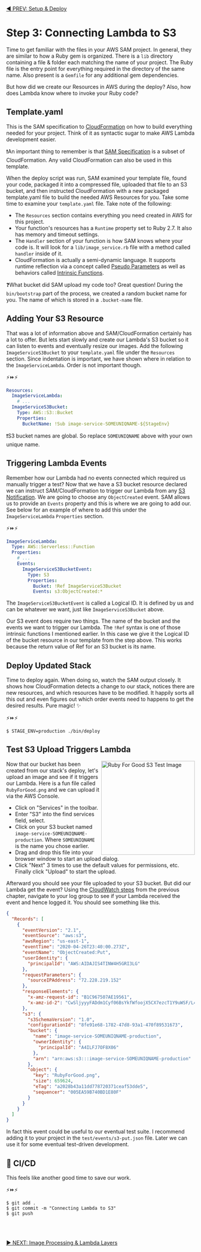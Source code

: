 [◀️ PREV: Setup & Deploy](2-setup-deploy.md)

# Step 3: Connecting Lambda to S3

Time to get familiar with the files in your AWS SAM project. In general, they are similar to how a Ruby gem is organized. There is a `lib` directory containing a file & folder each matching the name of your project. The Ruby file is the entry point for everything required in the directory of the same name. Also present is a `Gemfile` for any additional gem dependencies.

But how did we create our Resources in AWS during the deploy? Also, how does Lambda know where to invoke your Ruby code? 

## Template.yaml

This is the SAM specification to [CloudFormation](https://aws.amazon.com/cloudformation/) on how to build everything needed for your project. Think of it as syntactic sugar to make AWS Lambda development easier. 

❗️An important thing to remember is that [SAM Specification](https://docs.aws.amazon.com/serverless-application-model/latest/developerguide/sam-specification.html) is a subset of CloudFormation. Any valid CloudFormation can also be used in this template.

When the deploy script was run, SAM examined your template file, found your code, packaged it into a compressed file, uploaded that file to an S3 bucket, and then instructed CloudFormation with a new packaged template.yaml file to build the needed AWS Resources for you. Take some time to examine your `template.yaml` file. Take note of the following:

- The `Resources` section contains everything you need created in AWS for this project.
- Your function's resources has a `Runtime` property set to Ruby 2.7. It also has memory and timeout settings.
- The `Handler` section of your function is how SAM knows where your code is. It will look for a `lib/image_service.rb` file with a method called `handler` inside of it.
- CloudFormation is actually a semi-dynamic language. It supports runtime reflection via a concept called [Pseudo Parameters](https://docs.aws.amazon.com/AWSCloudFormation/latest/UserGuide/pseudo-parameter-reference.html) as well as behaviors called [Intrinsic Functions](https://docs.aws.amazon.com/AWSCloudFormation/latest/UserGuide/intrinsic-function-reference.html).

❓What bucket did SAM upload my code too? Great question! During the `bin/bootstrap` part of the process, we created a random bucket name for you. The name of which is stored in a `.bucket-name` file. 

## Adding Your S3 Resource

That was a lot of information above and SAM/CloudFormation certainly has a lot to offer. But lets start slowly and create our Lambda's S3 bucket so it can listen to events and eventually resize our images. Add the following `ImageServiceS3Bucket` to your `template.yaml` file under the `Resources` section. Since indentation is important, we have shown where in relation to the `ImageServiceLambda`. Order is not important though.

⚡️⏩⚡️

```yaml
Resources:
  ImageServiceLambda:
    # ...
  ImageServiceS3Bucket:
    Type: AWS::S3::Bucket
    Properties:
      BucketName: !Sub image-service-SOMEUNIQNAME-${StageEnv}
```

❗️S3 bucket names are global. So replace `SOMEUNIQNAME` above with your own unique name.

## Triggering Lambda Events

Remember how our Lambda had no events connected which required us manually trigger a test? Now that we have a S3 bucket resource declared we can instruct SAM/CloudFormation to trigger our Lambda from any [S3 Notification](https://docs.aws.amazon.com/AmazonS3/latest/dev/NotificationHowTo.html). We are going to choose any `ObjectCreated` event. SAM allows us to provide an `Events` property and this is where we are going to add our. See below for an example of where to add this under the `ImageServiceLambda` `Properties` section.

⚡️⏩⚡️

```yaml
ImageServiceLambda:
  Type: AWS::Serverless::Function
  Properties:
    # ...
    Events:
      ImageServiceS3BucketEvent:
        Type: S3
        Properties:
          Bucket: !Ref ImageServiceS3Bucket
          Events: s3:ObjectCreated:*
```

The `ImageServiceS3BucketEvent` is called a Logical ID. It is defined by us and can be whatever we want, just like `ImageServiceS3Bucket` above. 

Our S3 event does require two things. The name of the bucket and the events we want to trigger our Lambda. The `!Ref` syntax is one of those intrinsic functions I mentioned earlier. In this case we give it the Logical ID of the bucket resource in our template from the step above. This works because the return value of Ref for an S3 bucket is its name.

## Deploy Updated Stack

Time to deploy again. When doing so, watch the SAM output closely. It shows how CloudFormation detects a change to our stack, notices there are new resources, and which resources have to be modified. It happily sorts all this out and even figures out which order events need to happens to get the desired results. Pure magic! ✨

⚡️⏩⚡️

```shell
$ STAGE_ENV=production ./bin/deploy
```

## Test S3 Upload Triggers Lambda

<a href="RubyForGood.png"><img alt="Ruby For Good S3 Test Image" align="right" width="250" src="https://user-images.githubusercontent.com/2381/80309783-159a2a80-87a5-11ea-9c73-d036b683d245.png"></a>Now that our bucket has been created from our stack's deploy, let's upload an image and see if it triggers our Lambda. Here is a fun file called `RubyForGood.png` and we can upload it via the AWS Console.

- Click on "Services" in the toolbar.
- Enter "S3" into the find services field, select.
- Click on your S3 bucket named `image-service-SOMEUNIQNAME-production`. Where `SOMEUNIQNAME` is the name you chose earlier.
- Drag and drop this file into your browser window to start an upload dialog.
- Click "Next" 3 times to use the default values for permissions, etc. Finally click "Upload" to start the upload.

Afterward you should see your file uploaded to your S3 bucket. But did our Lambda get the event? Using the [CloudWatch steps](2-setup-deploy.md#cloudwatch-logs) from the previous chapter, navigate to your log group to see if your Lambda received the event and hence logged it. You should see something like this.

```json
{
  "Records": [
    {
      "eventVersion": "2.1",
      "eventSource": "aws:s3",
      "awsRegion": "us-east-1",
      "eventTime": "2020-04-26T23:40:00.273Z",
      "eventName": "ObjectCreated:Put",
      "userIdentity": {
        "principalId": "AWS:AIDAJIS4TINW4H5GRI3LG"
      },
      "requestParameters": {
        "sourceIPAddress": "72.228.219.152"
      },
      "responseElements": {
        "x-amz-request-id": "B1C967507AE19561",
        "x-amz-id-2": "CwSljyyyFADdm1Cyf06BsYkfWfoojX5CX7ezcT1Y9uWSF/L4mWGjz01cnPpGg+W+fiWEiCj2oQjTkELtfJFny5DlbB80UXkz"
      },
      "s3": {
        "s3SchemaVersion": "1.0",
        "configurationId": "8fe91e68-1782-47d8-93a1-470f89531673",
        "bucket": {
          "name": "image-service-SOMEUNIQNAME-production",
          "ownerIdentity": {
            "principalId": "A4ILFJ7OF8X06"
          },
          "arn": "arn:aws:s3:::image-service-SOMEUNIQNAME-production"
        },
        "object": {
          "key": "RubyForGood.png",
          "size": 659624,
          "eTag": "a2028b43a11dd778720371ceaf53dde5",
          "sequencer": "005EA59B740BD1E80F"
        }
      }
    }
  ]
}
```

In fact this event could be useful to our eventual test suite. I recommend adding it to your project in the `test/events/s3-put.json` file. Later we can use it for some eventual test-driven development.

## 🚀 CI/CD

This feels like another good time to save our work.

⚡️⏩⚡️

```shell
$ git add .
$ git commit -m "Connecting Lambda to S3"
$ git push
```

<br/>
<br/>

[▶️ NEXT: Image Processing & Lambda Layers](4-image-processing.md)

<br/>
<br/>
